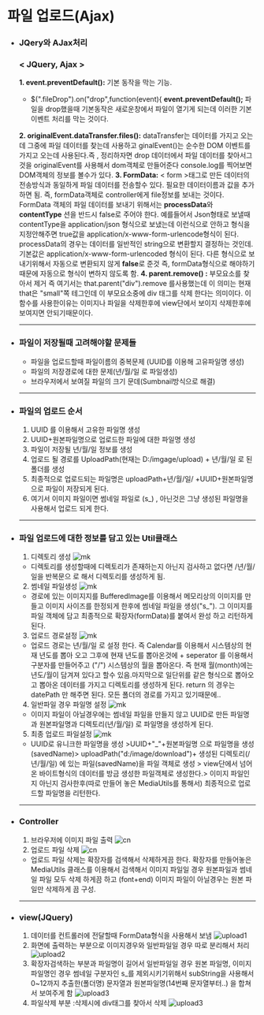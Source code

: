 파일 업로드(Ajax)
===
* ### JQery와 AJax처리
  ### <  JQuery, Ajax >
  **1. event.preventDefault():** 기본 동작을 막는 기능.
    * $(".fileDrop").on("drop",function(event){
		**event.preventDefault();**
    파일을 drop했을때 기본동작은 새로운창에서 파일이 열기게 되는데 이러한 기본 이벤트 처리를 막는 것이다.

  **2. originalEvent.dataTransfer.files():** dataTransfer는 데이터를 가지고 오는데 그중에 파일 데이터를 찾는데 사용하고 ginalEvent()는 순수한 DOM 이벤트를 가지고 오는데 사용된다.즉 , 정리하자면 drop 데이터에서 파일 데이터를 찾아서그것을 originalEvent를 사용해서 dom객체로 만들어준다  console.log를 찍어보면 DOM객체의 정보를 볼수가 있다.
  **3. FormData:** < form >태그로 만든 데이터의 전송방식과 동일하게 파일 데이터를 전송할수 있다. 필요한 데이터이름과 값을 추가하면 됨.
  즉, formData객체로 controller에게 file정보를 보내는 것이다.
  FormData 객체의 파일 데이터를 보내기 위해서는 **processData**와 **contentType** 션을 반드시 false로 주어야 한다.
  예를들어서 Json형태로 보낼때 contentType을 application/json 형식으로 보냈는데 이런식으로 안하고 형식을 지정안해주면 true값을  application/x-www-form-urlencode형식이 된다.
  processData의 경우는 데이터를 일반적인 string으로 변환할지 결정하는 것인데. 기본값은  application/x-www-form-urlencoded 형식이 된다.  다른 형식으로 보내기위해서 자동으로 변환되지 않게 **false**로 준것 즉, formData형식으로 해야하기 때문에 자동으로 형식이 변하지 않도록 함.
  **4. parent.remove() :** 부모요소를 찾아서 제거 즉 여기서는 that.parent("div").remove 를사용했는데 이 의미는 현재 that은 "small"쪽 테그인데 이 부모요소중에 div 태그를 삭제 한다는 의미이다.  이 함수를 사용한이유는 이미지나 파일을 삭제한후에 view단에서 보이지 삭제한후에 보여지면 안되기때문이다.
  


    ---
* ### 파일이 저장될때 고려해야할 문제들
  * 파일을 업로드할때 파일이름의 중복문제 (UUID를 이용해 고유파일명 생성)
  * 파일의 저장경로에 대한 문제(년/월/일 로 파일생성)
  * 브라우저에서 보여질 파일의 크기 문데(Sumbnail방식으로 해결)
  ---
* ### 파일의 업로드 순서
  1. UUID 를 이용해서 고유한 파일명 생성
  2. UUID+원본파일명으로 업로드한 파일에 대한 파일명 생성
  3. 파일이 저장될 년/월/일 정보를 생성
  4. 업로드 될 경로를  UploadPath(현재는 D:/imgage/upload) + 년/월/일 로 된 폴더를 생성
  5. 최종적으로 업로드되는 파일명은  uploadPath+년/월/일/ +UUID+원본파일명 으로 파일이 저장되게 된다.
  6. 여기서 이미지 파일이면 썸네일 파일로 (s_) , 아닌것은 그냥 생성된 파일명을 사용해서 업로드 되게 한다.
  ---
* ### 파일 업로드에 대한 정보를 담고 있는 Util클래스
  1. 디렉토리 생성
  ![mk](./img/디렉토리생성.png)
  * 디렉토리를 생성할때에 디렉토리가 존재하는지 아닌지 검사하고 없다면 /년/월/일을 반복문으 로 해서 디렉토리를 생성하게 됨.
  2. 썸네일 파일생성
  ![mk](./img/썸네일파일생성.png)
  * 경로에 있는 이미지지를 BufferedImage를 이용해서 메모리상의 이미지를 만들고 이미지 사이즈를 한정되게 한후에 썸네일 파일을 생성("s_"). 그 이미지를 파일 객체에 담고 최종적으로 확장자(formData)를 붙여서 완성 하고 리턴하게 된다.
  3. 업로드 경로설정
  ![mk](./img/업로드경로설정.png)
  * 업로드 경로는 년/월/일 로 설정 한다. 즉 Calendar를 이용해서 시스템상의 현재 년도를 뽑아  오고 그후에   현재 년도를 뽑아온것에 + seperator 를 이용해서 구분자를 만들어주고 ("/")
  시스템상의 월을 뽑아온다. 즉 현재 월(month)에는 년도/월이 담겨져 있다고 할수 있음.마지막으로 일단위를 같은 형식으로 뽑아오고  뽑아온 데이터를 가지고 디렉토리를 생성하게 된다.
  return 의 경우는 datePath 만 해주면 된다. 모든 폴더의 경로를 가지고 있기때문에..
  4. 일반파일 경우 파일명 설정
  ![mk](./img/일반파일생성.png)
  * 이미지 파일이 아닐경우에는 썸네일 파일을 만들지 않고 UUID로 만든 파일명과 원본파일명과 디렉토리(년/월/일) 로 파일명을 생성하게 된다.
  5. 최종 업로드 파일설정
  ![mk](./img/업로드유틸.png)
  * UUID로 유니크한 파일명을 생성 >UUID+"_"+원본파일명 으로 파일명을 생성 (savedName)> uploadPath("d:/image/download")+ 생성된 디렉토리(/년/월/일) 에 있는 파일(savedName)을 파일 객체로 생성 > view단에서 넘어온 바이트형식의 데이터를 방금 생성한 파일객체로 생성한다.> 이미지 파일인지 아닌지 검사한후(따로 만들어 놓은 MediaUtils를 통해서) 최종적으로 업로드할 파일명을 리턴한다.
  ---
* ### Controller
  1. 브라우저에  이미지 파일 출력
  ![cn](./img/controller.png)
  2. 업로드 파일 삭제
  ![cn](./img/업로드파일삭제.png)
  * 업로드 파일 삭제는 확장자를 검색해서 삭제하게끔 한다. 확장자를 만들어놓은 MediaUtils 클래스를 이용해서 검색해서 이미지 파일일 경우 원본파일과 썸네일 파일 모두 삭제 하게끔 하고 (font+end) 이미지 파일이 아닐경우는 원본 파일만 삭제하게 끔 구성.
  ---
* ### view(JQuery)
  1. 데이터를 컨트롤러에 전달할때 FormData형식을 사용해서 보냄
  ![upload1](./img/uploadAjax1.png)
  2. 화면에 출력하는 부분으로 이미지경우와 일반파일일 경우 따로 분리해서 처리
  ![upload2](./img/uploadAjax2.png)
  3. 확장자검색하는 부분과 파일명이 길어서 일반파일일 경우 원본 파일명, 이미지 파일명인 경우 썸네일 구분자인 s_를 제외시키기위해서 subString을 사용해서 0~12까지 추출한(폴더명) 문자열과 원본파일명(14번째 문자열부터..) 을 합쳐서 보여주게 함
  ![upload3](./img/uploadAjax3.png)
  4. 파일삭제 부분 :삭제시에 div태그를 찾아서 삭제
  ![upload3](./img/파일삭제Ajax.png)
